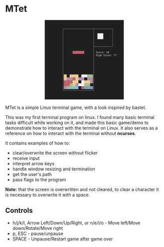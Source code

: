 # MTet

<p align="center">
   <img src="https://github.com/MMqd/mtet/blob/main/screenshot.png?raw=true" width="50%" alt="center image" />
</p>

MTet is a simple Linux terminal game, with a look inspired by bastet.

This was my first terminal program on linux. I found many basic terminal tasks difficult while working on it, and made this basic game/demo to demonstrate how to interact with the terminal on Linux. It also serves as a reference on how to interact with the terminal without **ncurses**.

It contains examples of how to:
* clear/overwrite the screen without flicker
* receive input
* interpret arrow keys
* handle window resizing and termination
* get the user's path
* pass flags to the program

**Note:** that the screen is overwritten and not cleared, to clear a character it is necessary to overwrite it with a space.

## Controls
* h/j/k/l, Arrow Left/Down/Up/Right, or n/e/i/o - Move left/Move down/Rotate/Move right
* p, ESC - pause/unpause
* SPACE - Unpause/Restart game after game over
